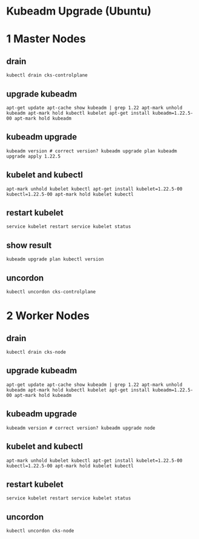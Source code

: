 # Kubeadm Upgrade (Ubuntu)

# 1 Master Nodes 

## drain

`kubectl drain cks-controlplane`

## upgrade kubeadm

`apt-get update
apt-cache show kubeadm | grep 1.22
apt-mark unhold kubeadm
apt-mark hold kubectl kubelet
apt-get install kubeadm=1.22.5-00
apt-mark hold kubeadm`

## kubeadm upgrade

`kubeadm version # correct version?
kubeadm upgrade plan
kubeadm upgrade apply 1.22.5`

## kubelet and kubectl

`apt-mark unhold kubelet kubectl
apt-get install kubelet=1.22.5-00 kubectl=1.22.5-00
apt-mark hold kubelet kubectl`

## restart kubelet

`service kubelet restart
service kubelet status`

## show result

`kubeadm upgrade plan
kubectl version`

## uncordon

`kubectl uncordon cks-controlplane`

# 2 Worker Nodes

## drain

`kubectl drain cks-node`

## upgrade kubeadm

`apt-get update
apt-cache show kubeadm | grep 1.22
apt-mark unhold kubeadm
apt-mark hold kubectl kubelet
apt-get install kubeadm=1.22.5-00
apt-mark hold kubeadm`

## kubeadm upgrade

`kubeadm version # correct version?
kubeadm upgrade node`

## kubelet and kubectl

`apt-mark unhold kubelet kubectl
apt-get install kubelet=1.22.5-00 kubectl=1.22.5-00
apt-mark hold kubelet kubectl`

## restart kubelet

`service kubelet restart
service kubelet status`

## uncordon

`kubectl uncordon cks-node`
